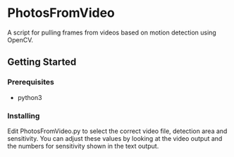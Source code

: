 # PhotosFromVideo
A script for pulling frames from videos based on motion detection using OpenCV.

## Getting Started

### Prerequisites

* python3

### Installing
Edit PhotosFromVideo.py to select the correct video file, detection area and sensitivity.  You can adjust these values by looking at the video output and the numbers for sensitivity shown in the text output.